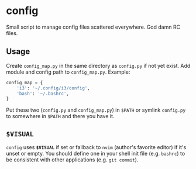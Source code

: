 # config
Small script to manage config files scattered everywhere. God damn RC files.

## Usage
Create `config_map.py` in the same directory as `config.py` if not yet exist.
Add module and config path to `config_map.py`. Example:

```python
config_map = {
    'i3': '~/.config/i3/config',
    'bash': '~/.bashrc',
}
```

Put these two (`config.py` and `config_map.py`) in `$PATH` or symlink `config.py` to somewhere in `$PATH` and there you have it.

## **`$VISUAL`**
`config` uses **`$VISUAL`** if set or fallback to `nvim` (author's favorite editor) if it's unset or empty. You should define one in your shell init file (e.g. `bashrc`) to be consistent with other applications (e.g. `git commit`).
